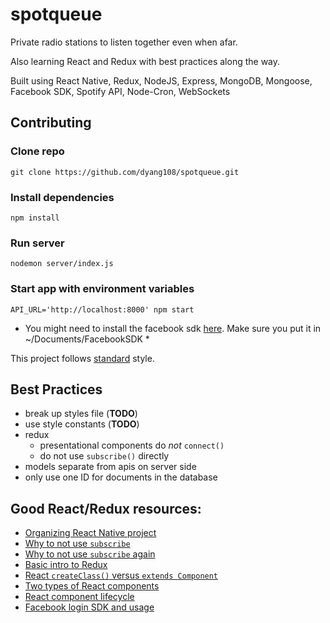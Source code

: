 # spotqueue

Private radio stations to listen together even when afar.

Also learning React and Redux with best practices along the way.

Built using React Native, Redux, NodeJS, Express, MongoDB, Mongoose, Facebook SDK, Spotify API, Node-Cron, WebSockets

## Contributing
### Clone repo
    git clone https://github.com/dyang108/spotqueue.git
### Install dependencies
    npm install
### Run server
    nodemon server/index.js
### Start app with environment variables
    API_URL='http://localhost:8000' npm start

* You might need to install the facebook sdk [here](https://developers.facebook.com/docs/ios/getting-started/). Make sure you put it in ~/Documents/FacebookSDK *

This project follows [standard](https://github.com/feross/standard) style.

## Best Practices
* break up styles file (**TODO**)
* use style constants (**TODO**)
* redux
  * presentational components do *not* `connect()`
  * do not use `subscribe()` directly
* models separate from apis on server side
* only use one ID for documents in the database

## Good React/Redux resources:
* [Organizing React Native project](https://medium.com/the-react-native-log/organizing-a-react-native-project-9514dfadaa0)
* [Why to not use `subscribe`](https://github.com/reactjs/redux/issues/303#issuecomment-125184409)
* [Why to not use `subscribe` again](http://stackoverflow.com/questions/36212860/subscribe-to-single-property-change-in-store-in-redux)
* [Basic intro to Redux](https://css-tricks.com/learning-react-redux/)
* [React `createClass()` versus `extends Component`](https://toddmotto.com/react-create-class-versus-component/)
* [Two types of React components](https://medium.com/@dan_abramov/smart-and-dumb-components-7ca2f9a7c7d0)
* [React component lifecycle](https://facebook.github.io/react/docs/react-component.html#the-component-lifecycle)
* [Facebook login SDK and usage](https://github.com/facebook/react-native-fbsdk#usage)
